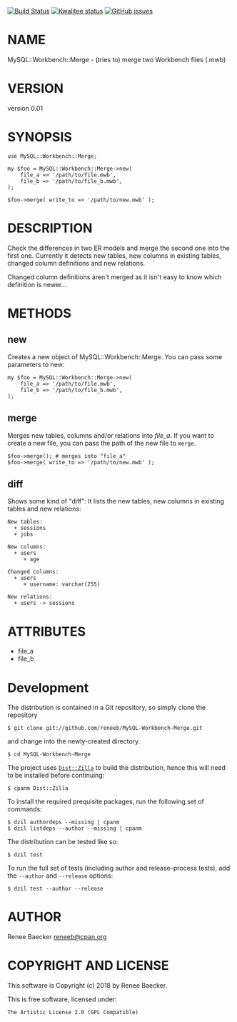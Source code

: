 [![Build Status](https://travis-ci.org/reneeb/MySQL-Workbench-Merge.svg?branch=master)](https://travis-ci.org/reneeb/MySQL-Workbench-Merge)
[![Kwalitee status](http://cpants.cpanauthors.org/dist/MySQL-Workbench-Merge.png)](http://cpants.charsbar.org/dist/overview/MySQL-Workbench-Merge)
[![GitHub issues](https://img.shields.io/github/issues/reneeb/MySQL-Workbench-Merge.svg)](https://github.com/reneeb/MySQL-Workbench-Merge/issues)

# NAME

MySQL::Workbench::Merge - (tries to) merge two Workbench files (.mwb)

# VERSION

version 0.01

# SYNOPSIS

    use MySQL::Workbench::Merge;

    my $foo = MySQL::Workbench::Merge->new(
        file_a => '/path/to/file.mwb',
        file_b => '/path/to/file_b.mwb',
    );

    $foo->merge( write_to => '/path/to/new.mwb' );

# DESCRIPTION

Check the differences in two ER models and merge the second one into the first one.
Currently it detects new tables, new columns in existing tables, changed column
definitions and new relations.

Changed column definitions aren't merged as it isn't easy to know which definition
is newer...

# METHODS

## new

Creates a new object of MySQL::Workbench::Merge. You can pass some parameters
to new:

    my $foo = MySQL::Workbench::Merge->new(
        file_a => '/path/to/file.mwb',
        file_b => '/path/to/file_b.mwb',
    );

## merge

Merges new tables, columns and/or relations into _file\_a_. If you want to create
a new file, you can pass the path of the new file to `merge`.

    $foo->merge(); # merges into "file_a"
    $foo->merge( write_to => '/path/to/new.mwb' );

## diff

Shows some kind of "diff": It lists the new tables, new columns in existing tables
and new relations:

    New tables:
      + sessions
      + jobs
    
    New columns:
      + users
         + age
    
    Changed columns:
      + users
         + username: varchar(255)
    
    New relations:
      + users -> sessions

# ATTRIBUTES

- file\_a
- file\_b



# Development

The distribution is contained in a Git repository, so simply clone the
repository

```
$ git clone git://github.com/reneeb/MySQL-Workbench-Merge.git
```

and change into the newly-created directory.

```
$ cd MySQL-Workbench-Merge
```

The project uses [`Dist::Zilla`](https://metacpan.org/pod/Dist::Zilla) to
build the distribution, hence this will need to be installed before
continuing:

```
$ cpanm Dist::Zilla
```

To install the required prequisite packages, run the following set of
commands:

```
$ dzil authordeps --missing | cpanm
$ dzil listdeps --author --missing | cpanm
```

The distribution can be tested like so:

```
$ dzil test
```

To run the full set of tests (including author and release-process tests),
add the `--author` and `--release` options:

```
$ dzil test --author --release
```

# AUTHOR

Renee Baecker <reneeb@cpan.org>

# COPYRIGHT AND LICENSE

This software is Copyright (c) 2018 by Renee Baecker.

This is free software, licensed under:

    The Artistic License 2.0 (GPL Compatible)
